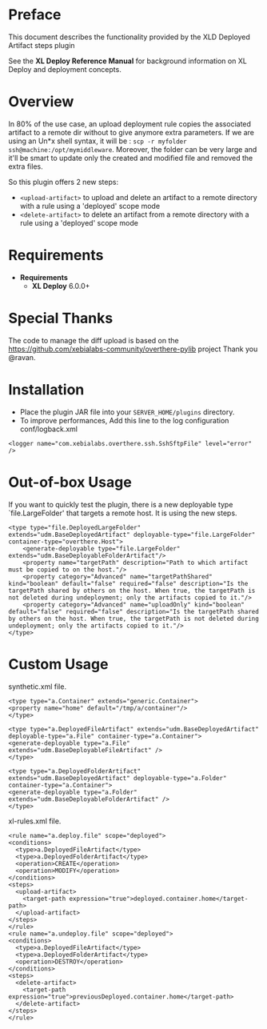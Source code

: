 # Preface #

This document describes the functionality provided by the XLD Deployed Artifact steps plugin

See the **XL Deploy Reference Manual** for background information on XL Deploy and deployment concepts.

# Overview #

In 80% of the use case, an upload deployment rule copies the associated artifact to a remote dir without to give anymore extra parameters. If we are using an Un*x shell syntax, it will be : ```scp -r myfolder ssh@machine:/opt/mymiddleware```.
Moreover, the folder can be very large and it'll be smart to update only the created and modified file and removed the extra files.

So this plugin offers 2 new steps:
 
* `<upload-artifact>` to upload and delete an artifact to a remote directory with a rule using a 'deployed' scope mode
* `<delete-artifact>` to delete an artifact from a remote directory with a rule using a 'deployed' scope mode
 

# Requirements #

* **Requirements**
	* **XL Deploy** 6.0.0+
	
# Special Thanks #

The code to manage the diff upload is based on the https://github.com/xebialabs-community/overthere-pylib project
Thank you @ravan.

# Installation #

* Place the plugin JAR file into your `SERVER_HOME/plugins` directory.
* To improve performances,  Add this line to the log configuration conf/logback.xml

```
<logger name="com.xebialabs.overthere.ssh.SshSftpFile" level="error" />
```

# Out-of-box Usage #

If you want to quickly test the plugin, there is a new deployable type `file.LargeFolder' that targets a remote host. It is using the new steps.

```
<type type="file.DeployedLargeFolder" extends="udm.BaseDeployedArtifact" deployable-type="file.LargeFolder" container-type="overthere.Host">
    <generate-deployable type="file.LargeFolder" extends="udm.BaseDeployableFolderArtifact"/>
    <property name="targetPath" description="Path to which artifact must be copied to on the host."/>
    <property category="Advanced" name="targetPathShared" kind="boolean" default="false" required="false" description="Is the targetPath shared by others on the host. When true, the targetPath is not deleted during undeployment; only the artifacts copied to it."/>
    <property category="Advanced" name="uploadOnly" kind="boolean" default="false" required="false" description="Is the targetPath shared by others on the host. When true, the targetPath is not deleted during undeployment; only the artifacts copied to it."/>
</type>
```

# Custom Usage #


synthetic.xml file.

```
<type type="a.Container" extends="generic.Container">
<property name="home" default="/tmp/a/container"/>
</type>

<type type="a.DeployedFileArtifact" extends="udm.BaseDeployedArtifact" deployable-type="a.File" container-type="a.Container">
<generate-deployable type="a.File" extends="udm.BaseDeployableFileArtifact" />
</type>

<type type="a.DeployedFolderArtifact" extends="udm.BaseDeployedArtifact" deployable-type="a.Folder" container-type="a.Container">
<generate-deployable type="a.Folder" extends="udm.BaseDeployableFolderArtifact" />
</type>
```

xl-rules.xml file.

```
<rule name="a.deploy.file" scope="deployed">
<conditions>
  <type>a.DeployedFileArtifact</type>
  <type>a.DeployedFolderArtifact</type>
  <operation>CREATE</operation>
  <operation>MODIFY</operation>
</conditions>
<steps>
  <upload-artifact>    
    <target-path expression="true">deployed.container.home</target-path>
  </upload-artifact>
</steps>
</rule>
<rule name="a.undeploy.file" scope="deployed">
<conditions>
  <type>a.DeployedFileArtifact</type>
  <type>a.DeployedFolderArtifact</type>
  <operation>DESTROY</operation>
</conditions>
<steps>
  <delete-artifact>   
    <target-path expression="true">previousDeployed.container.home</target-path>
  </delete-artifact>
</steps>
</rule>
```


